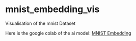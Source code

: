 # mnist_embedding_vis
Visualisation of the mnist Dataset

Here is the google colab of the ai model: [MNIST Embedding](https://colab.research.google.com/drive/1atdzsNg0A23t-2NDiMF5n5bZz336vIUn#scrollTo=beZhSU5E3fqX)
